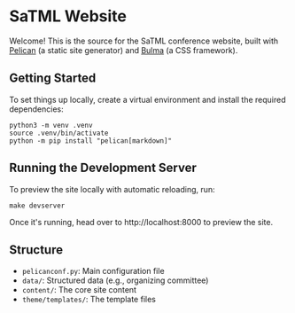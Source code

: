 # SaTML Website

Welcome! This is the source for the SaTML conference website, built with [Pelican](https://docs.getpelican.com/en/latest/) (a static site generator) and [Bulma](https://bulma.io) (a CSS framework).


## Getting Started

To set things up locally, create a virtual environment and install the required dependencies:

```
python3 -m venv .venv
source .venv/bin/activate
python -m pip install "pelican[markdown]"
```

## Running the Development Server

To preview the site locally with automatic reloading, run:
```
make devserver
```

Once it's running, head over to http://localhost:8000 to preview the site.

## Structure

- `pelicanconf.py`: Main configuration file
- `data/`: Structured data (e.g., organizing committee)
- `content/`: The core site content
- `theme/templates/`: The template files